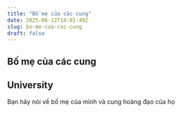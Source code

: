 ```yaml
---
title: "Bố mẹ của các cung"
date: 2025-06-12T14:01:49Z
slug: bo-me-cua-cac-cung
draft: false
---
```


## Bố mẹ của các cung

## University

Bạn hãy nói về bố mẹ của mình và cung hoàng đạo của họ